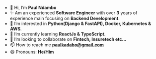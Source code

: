 - 👋 Hi, I’m **Paul Ndambo**
-  ✨ Am an experienced **Software Engineer** with over **3** years of experience main focusing on **Backend Development**.
- 👀 I’m interested in **Python(Django & FastAPI), Docker, Kubernetes & AWS**.
- 🌱 I’m currently learning **ReactJs & TypeScript**.
- 💞️ I’m looking to collaborate on **Fintech, Insuretech etc...**
- 📫 How to reach me **paulkadabo@gmail.com**
- 😄 Pronouns: **He/Him**

<!---
ndambopaul/ndambopaul is a ✨ special ✨ repository because its `README.md` (this file) appears on your GitHub profile.
You can click the Preview link to take a look at your changes.
--->
